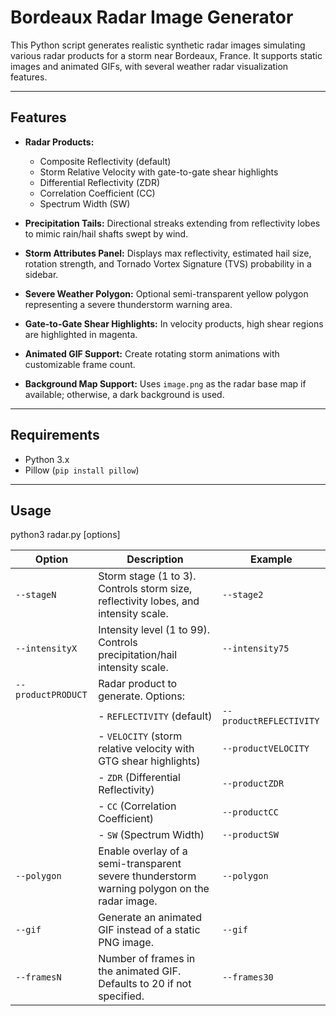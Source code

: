 # Bordeaux Radar Image Generator

This Python script generates realistic synthetic radar images simulating various radar products for a storm near Bordeaux, France. It supports static images and animated GIFs, with several weather radar visualization features.

---

## Features

- **Radar Products:**
  - Composite Reflectivity (default)
  - Storm Relative Velocity with gate-to-gate shear highlights
  - Differential Reflectivity (ZDR)
  - Correlation Coefficient (CC)
  - Spectrum Width (SW)

- **Precipitation Tails:** Directional streaks extending from reflectivity lobes to mimic rain/hail shafts swept by wind.

- **Storm Attributes Panel:** Displays max reflectivity, estimated hail size, rotation strength, and Tornado Vortex Signature (TVS) probability in a sidebar.

- **Severe Weather Polygon:** Optional semi-transparent yellow polygon representing a severe thunderstorm warning area.

- **Gate-to-Gate Shear Highlights:** In velocity products, high shear regions are highlighted in magenta.

- **Animated GIF Support:** Create rotating storm animations with customizable frame count.

- **Background Map Support:** Uses `image.png` as the radar base map if available; otherwise, a dark background is used.

---

## Requirements

- Python 3.x
- Pillow (`pip install pillow`)

---

## Usage

python3 radar.py [options]

| Option             | Description                                                                                  | Example                 |
| ------------------ | -------------------------------------------------------------------------------------------- | ----------------------- |
| `--stageN`         | Storm stage (1 to 3). Controls storm size, reflectivity lobes, and intensity scale.          | `--stage2`              |
| `--intensityX`     | Intensity level (1 to 99). Controls precipitation/hail intensity scale.                      | `--intensity75`         |
| `--productPRODUCT` | Radar product to generate. Options:                                                          |                         |
|                    | - `REFLECTIVITY` (default)                                                                   | `--productREFLECTIVITY` |
|                    | - `VELOCITY` (storm relative velocity with GTG shear highlights)                             | `--productVELOCITY`     |
|                    | - `ZDR` (Differential Reflectivity)                                                          | `--productZDR`          |
|                    | - `CC` (Correlation Coefficient)                                                             | `--productCC`           |
|                    | - `SW` (Spectrum Width)                                                                      | `--productSW`           |
| `--polygon`        | Enable overlay of a semi-transparent severe thunderstorm warning polygon on the radar image. | `--polygon`             |
| `--gif`            | Generate an animated GIF instead of a static PNG image.                                      | `--gif`                 |
| `--framesN`        | Number of frames in the animated GIF. Defaults to 20 if not specified.                       | `--frames30`            |
